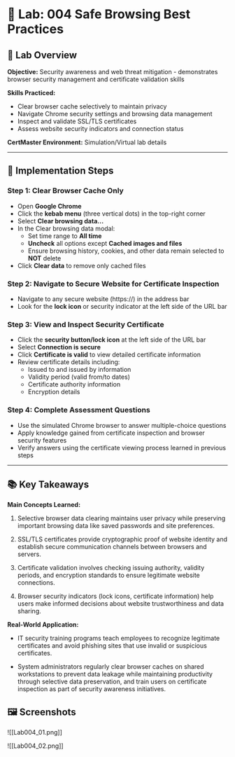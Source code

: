 # 🧪 Lab: 004 Safe Browsing Best Practices

## 🎯 Lab Overview

**Objective:** Security awareness and web threat mitigation - demonstrates browser security management and certificate validation skills 

**Skills Practiced:**
- Clear browser cache selectively to maintain privacy
- Navigate Chrome security settings and browsing data management
- Inspect and validate SSL/TLS certificates
- Assess website security indicators and connection status 

**CertMaster Environment:** Simulation/Virtual lab details

---

## 📝 Implementation Steps

### Step 1: Clear Browser Cache Only

- Open **Google Chrome**
- Click the **kebab menu** (three vertical dots) in the top-right corner
- Select **Clear browsing data...**
- In the Clear browsing data modal:
    - Set time range to **All time**
    - **Uncheck** all options except **Cached images and files**
    - Ensure browsing history, cookies, and other data remain selected to **NOT** delete
- Click **Clear data** to remove only cached files

### Step 2: Navigate to Secure Website for Certificate Inspection

- Navigate to any secure website (https://) in the address bar
- Look for the **lock icon** or security indicator at the left side of the URL bar

### Step 3: View and Inspect Security Certificate

- Click the **security button/lock icon** at the left side of the URL bar
- Select **Connection is secure**
- Click **Certificate is valid** to view detailed certificate information
- Review certificate details including:
    - Issued to and issued by information
    - Validity period (valid from/to dates)
    - Certificate authority information
    - Encryption details

### Step 4: Complete Assessment Questions

- Use the simulated Chrome browser to answer multiple-choice questions
- Apply knowledge gained from certificate inspection and browser security features
- Verify answers using the certificate viewing process learned in previous steps

---

## 📚 Key Takeaways

**Main Concepts Learned:**

1. Selective browser data clearing maintains user privacy while preserving important browsing data like saved passwords and site preferences.
    
2. SSL/TLS certificates provide cryptographic proof of website identity and establish secure communication channels between browsers and servers.
    
3. Certificate validation involves checking issuing authority, validity periods, and encryption standards to ensure legitimate website connections.
    
4. Browser security indicators (lock icons, certificate information) help users make informed decisions about website trustworthiness and data sharing.
    

**Real-World Application:**

- IT security training programs teach employees to recognize legitimate certificates and avoid phishing sites that use invalid or suspicious certificates.
    
- System administrators regularly clear browser caches on shared workstations to prevent data leakage while maintaining productivity through selective data preservation, and train users on certificate inspection as part of security awareness initiatives.
    

## 🖼️ Screenshots

![[Lab004_01.png]]

![[Lab004_02.png]]